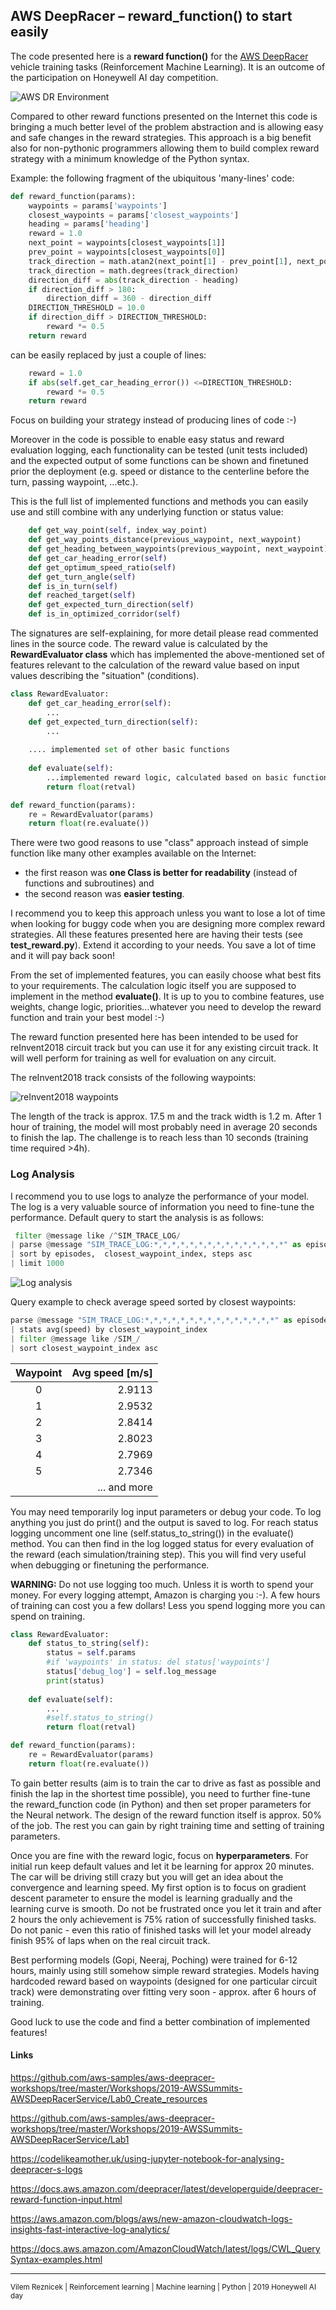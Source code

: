 AWS DeepRacer – reward_function() to start easily
-------------

The code presented here is a **reward function()** for the [AWS DeepRacer](https://aws.amazon.com/deepracer/) 
 vehicle training tasks (Reinforcement Machine Learning). It is an outcome of the participation on 
 Honeywell AI day competition. 
 
![AWS DR Environment](images/aws_dr_car.jpg "Deep Racer vehicle.")

Compared to other reward functions presented on the Internet this code is bringing a much better level of the problem 
abstraction and is allowing easy and safe changes in the reward strategies. This approach is a big benefit also for 
non-pythonic programmers allowing them to build complex reward strategy with a minimum knowledge of the Python syntax. 

Example: the following fragment of the ubiquitous 'many-lines' code:
```python
def reward_function(params):
    waypoints = params['waypoints']
    closest_waypoints = params['closest_waypoints']
    heading = params['heading']
    reward = 1.0
    next_point = waypoints[closest_waypoints[1]]
    prev_point = waypoints[closest_waypoints[0]]
    track_direction = math.atan2(next_point[1] - prev_point[1], next_point[0] - prev_point[0]) 
    track_direction = math.degrees(track_direction)
    direction_diff = abs(track_direction - heading)
    if direction_diff > 180:
        direction_diff = 360 - direction_diff
    DIRECTION_THRESHOLD = 10.0
    if direction_diff > DIRECTION_THRESHOLD:
        reward *= 0.5
    return reward
```

can be easily replaced by just a couple of lines:
```python
    reward = 1.0
    if abs(self.get_car_heading_error()) <=DIRECTION_THRESHOLD:
        reward *= 0.5
    return reward
```

Focus on building  your strategy instead of producing lines of code :-)

Moreover in the code is possible to enable easy status and reward evaluation logging, each functionality can be tested 
(unit tests included) and the expected output of some functions can be shown and finetuned prior the deployment (e.g. speed 
or distance to the centerline before the turn, passing waypoint, …etc.). 

This is the full list of implemented functions and methods you can easily use and still combine with any 
underlying function or status value:
```python
    def get_way_point(self, index_way_point)
    def get_way_points_distance(previous_waypoint, next_waypoint)
    def get_heading_between_waypoints(previous_waypoint, next_waypoint)
    def get_car_heading_error(self)
    def get_optimum_speed_ratio(self)
    def get_turn_angle(self)
    def is_in_turn(self)
    def reached_target(self)
    def get_expected_turn_direction(self)
    def is_in_optimized_corridor(self)
```
The signatures are self-explaining, for more detail please read commented lines in the source code. 
The reward value is calculated by the **RewardEvaluator class** which has implemented the above-mentioned set of 
 features relevant to the calculation of the reward value based on input values describing the "situation" 
 (conditions). 

```python
class RewardEvaluator:
    def get_car_heading_error(self): 
        ...
    def get_expected_turn_direction(self):
        ...
             
    .... implemented set of other basic functions
    
    def evaluate(self):
        ...implemented reward logic, calculated based on basic functions  
        return float(retval)

def reward_function(params):
    re = RewardEvaluator(params)
    return float(re.evaluate())

```

There were two good reasons to use "class" approach instead of simple function like many other examples 
available on the Internet: 
  - the first reason was **one Class is better for readability** (instead of functions and subroutines) and 
  - the second reason was **easier testing**.  

I recommend you to keep this approach unless you want to lose a lot of time when looking for buggy code when you are 
designing more complex reward strategies. All these features presented here are having their tests 
(see **test_reward.py**). Extend it according to your needs. You save a lot of time and it will pay back soon! 

From the set of implemented features, you can easily choose what best fits to your requirements. The calculation logic 
 itself you are supposed to implement in the method **evaluate()**. It is up to you to combine features, 
use weights, change logic, priorities...whatever you need to develop the reward function and train your best model :-)

The reward function presented here has been intended to be used for reInvent2018 circuit track but  you 
can use it for any existing circuit track. It will well perform for training as well for evaluation on any circuit.

The reInvent2018 track consists of the following waypoints:

![reInvent2018 waypoints](images/circuit_track_reInvent2018_waypoints.png "reInvent2018 circuit")

The length of the track is approx. 17.5 m and the track width is 1.2 m. After 1 hour of training, the model will most 
probably need in average 20 seconds to finish the lap. The challenge is to reach less than 10 seconds (training time 
required >4h).

### Log Analysis

I recommend you to use logs to analyze the performance of your model. The log is a very valuable source of information you 
need to fine-tune the performance. Default query to start the analysis is as follows:

```python
 filter @message like /^SIM_TRACE_LOG/
| parse @message "SIM_TRACE_LOG:*,*,*,*,*,*,*,*,*,*,*,*,*,*,*" as episodes,steps,x,y,heading,steering,speed,action_taken,reward,done, all_wheels_on_track, progress,closest_waypoint_index,track_length,time
| sort by episodes,  closest_waypoint_index, steps asc
| limit 1000
```

![Log analysis](images/aws_sonsole_loganalysis.png "Log analysis view")

Query example to check average speed sorted by closest waypoints:

```python
parse @message "SIM_TRACE_LOG:*,*,*,*,*,*,*,*,*,*,*,*,*,*,*" as episodes,steps,x,y,heading,steering,speed,action_taken,reward,done, all_wheels_on_track, progress,closest_waypoint_index,track_length,time 
| stats avg(speed) by closest_waypoint_index
| filter @message like /SIM_/ 
| sort closest_waypoint_index asc
```

|Waypoint      | Avg speed [m/s]|
|:------------:| --------------:|
0|2.9113
1|2.9532
2|2.8414
3|2.8023
4|2.7969
5|2.7346
| |... and more

You may need temporarily log input parameters or debug your code. To log anything you 
just do print() and the output is saved to log. For reach status logging uncomment  one
line (self.status_to_string()) in the evaluate() method. You can then find in the log logged status for every evaluation 
of the reward (each simulation/training step). This you will find very useful when debugging or finetuning the performance.

**WARNING:** Do not use logging too much. Unless it is worth to spend your money. For every 
logging attempt, Amazon is charging you :-). A few hours of training can cost you a 
few dollars! Less you spend logging more you can spend on training.  

```python
class RewardEvaluator:
    def status_to_string(self):
        status = self.params
        #if 'waypoints' in status: del status['waypoints']
        status['debug_log'] = self.log_message
        print(status)
    
    def evaluate(self):
        ...
        #self.status_to_string()    
        return float(retval)

def reward_function(params):
    re = RewardEvaluator(params)
    return float(re.evaluate())

```

To gain better results (aim is to train the car to drive as fast as possible and finish the lap in the shortest time 
possible), you need to further fine-tune the reward_function code (in Python) and then set proper parameters for the 
Neural network. The design of the reward function itself is approx. 50% of the job. The rest you can gain by right 
training time and setting of training parameters. 

Once you are fine with the reward logic, focus on **hyperparameters**. For initial run keep default values 
and let it be learning for approx 20 minutes. The car will be driving still crazy but you will get an idea about the 
convergence and learning speed. My first option is to focus on gradient descent parameter to ensure the model is learning 
gradually and the learning curve is smooth. Do not be frustrated  once you let it train and after 2 hours the only 
achievement is 75% ration of successfully finished tasks. Do not panic - even this ratio of finished tasks will let
your model already finish 95% of laps when on the real circuit track. 

Best performing models (Gopi, Neeraj, Poching) were trained for 6-12 hours, mainly using still somehow simple reward 
strategies. Models having hardcoded reward based on waypoints (designed for one particular circuit track) were 
demonstrating over fitting very soon - approx. after 6 hours of training.   

Good luck to use the code and find a better combination of implemented features!

#### Links
https://github.com/aws-samples/aws-deepracer-workshops/tree/master/Workshops/2019-AWSSummits-AWSDeepRacerService/Lab0_Create_resources

https://github.com/aws-samples/aws-deepracer-workshops/tree/master/Workshops/2019-AWSSummits-AWSDeepRacerService/Lab1

https://codelikeamother.uk/using-jupyter-notebook-for-analysing-deepracer-s-logs

https://docs.aws.amazon.com/deepracer/latest/developerguide/deepracer-reward-function-input.html

https://aws.amazon.com/blogs/aws/new-amazon-cloudwatch-logs-insights-fast-interactive-log-analytics/

https://docs.aws.amazon.com/AmazonCloudWatch/latest/logs/CWL_QuerySyntax-examples.html

-------------

<sub>Vilem Reznicek | Reinforcement learning | Machine learning | Python | 2019 Honeywell AI day</sub>

